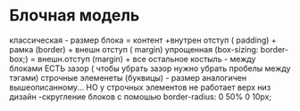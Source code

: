 # Блочная модель
классическая -  размер блока = контент +внутрен отступ ( padding) + рамка (border) + внешн отступ ( margin)
упрощенная (box-sizing: border-box;) = внешн.отступ (margin) + все остальное 
костыль - между блоками ЕСТЬ зазор ( чтобы убрать зазор нужно убрать пробелы между тэгами)
строчные элеменеты (буквицы) - размер аналогичен вышеописанному... НО у строчных элементов не работает верх низ
дизайн -скругление блоков с помошью border-radius: 0 50% 0 10px;
